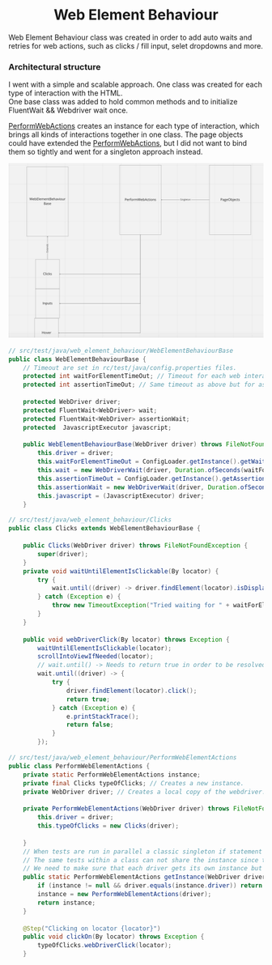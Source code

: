 <h1 align="center">
  Web Element Behaviour
</h1>
 Web Element Behaviour class was created in order to add auto waits and retries for  
web actions, such as clicks / fill input, selet dropdowns and more.

### Architectural structure
I went with a simple and scalable approach. One class was created for each type of interaction with the HTML.  
One base class was added to hold common methods and to initialize FluentWait && Webdriver wait once.

[PerformWebActions](https://github.com/oscargforce/Selenium-Java-Framework/blob/main/src/test/java/web_element_behaviour/PerformWebElementActions.java) creates an instance for each type of interaction, which brings all kinds of interactions together in one class. The page objects could have extended the [PerformWebActions](https://github.com/oscargforce/Selenium-Java-Framework/blob/main/src/test/java/web_element_behaviour/PerformWebElementActions.java), but I did not want to bind them so tightly and went for a singleton approach instead.

![Alt text](images/web-el-behaviour.png)

````java
// src/test/java/web_element_behaviour/WebElementBehaviourBase
public class WebElementBehaviourBase {
    // Timeout are set in rc/test/java/config.properties files.
    protected int waitForElementTimeOut; // Timeout for each web interaction (clicks, select, etc )
    protected int assertionTimeOut; // Same timeout as above but for assertions. Usually you want the time out shorter than waiting for an element to be visible.

    protected WebDriver driver;
    protected FluentWait<WebDriver> wait;
    protected FluentWait<WebDriver> assertionWait;
    protected  JavascriptExecutor javascript;

    public WebElementBehaviourBase(WebDriver driver) throws FileNotFoundException {
        this.driver = driver;
        this.waitForElementTimeOut = ConfigLoader.getInstance().getWaitForElementTimeOut();
        this.wait = new WebDriverWait(driver, Duration.ofSeconds(waitForElementTimeOut)).ignoring(StaleElementReferenceException.class);
        this.assertionTimeOut = ConfigLoader.getInstance().getAssertionTimeOut();
        this.assertionWait = new WebDriverWait(driver, Duration.ofSeconds(assertionTimeOut)).ignoring(StaleElementReferenceException.class);
        this.javascript = (JavascriptExecutor) driver;
    }
````
```java
// src/test/java/web_element_behaviour/Clicks
public class Clicks extends WebElementBehaviourBase {

    public Clicks(WebDriver driver) throws FileNotFoundException {
        super(driver);
    }
    private void waitUntilElementIsClickable(By locator) {
        try {
            wait.until((driver) -> driver.findElement(locator).isDisplayed() && driver.findElement(locator).isEnabled());
        } catch (Exception e) {
            throw new TimeoutException("Tried waiting for " + waitForElementTimeOut + " seconds for locator: " + locator + " to be clickable. ");
        }
    }

    public void webDriverClick(By locator) throws Exception {
        waitUntilElementIsClickable(locator);
        scrollIntoViewIfNeeded(locator);
        // wait.until() -> Needs to return true in order to be resolved and exit the retry loop.
        wait.until((driver) -> {
            try {
                driver.findElement(locator).click();
                return true;
            } catch (Exception e) {
                e.printStackTrace();
                return false;
            }
        });
```
```java
// src/test/java/web_element_behaviour/PerformWebElementActions
public class PerformWebElementActions {
    private static PerformWebElementActions instance;
    private final Clicks typeOfClicks; // Creates a new instance.
    private WebDriver driver; // Creates a local copy of the webdriver. It is used for singleton purposes.

    private PerformWebElementActions(WebDriver driver) throws FileNotFoundException {
        this.driver = driver;
        this.typeOfClicks = new Clicks(driver);

    }
    // When tests are run in parallel a classic singleton if statement does not work.
    // The same tests within a class can not share the instance since they have their own web driver pointing to different pages or sessionIds.
    // We need to make sure that each driver gets its own instance but only one.
    public static PerformWebElementActions getInstance(WebDriver driver) throws FileNotFoundException {
        if (instance != null && driver.equals(instance.driver)) return instance;
        instance = new PerformWebElementActions(driver);
        return instance;
    }

    @Step("Clicking on locator {locator}")
    public void clickOn(By locator) throws Exception {
        typeOfClicks.webDriverClick(locator);
    }

```